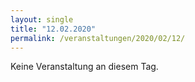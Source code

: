 ```yaml
---
layout: single
title: "12.02.2020"
permalink: /veranstaltungen/2020/02/12/
---
```


Keine Veranstaltung an diesem Tag.
